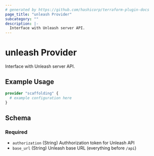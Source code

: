 ```yaml
---
# generated by https://github.com/hashicorp/terraform-plugin-docs
page_title: "unleash Provider"
subcategory: ""
description: |-
  Interface with Unleash server API.
---
```


# unleash Provider

Interface with Unleash server API.

## Example Usage

```terraform
provider "scaffolding" {
  # example configuration here
}
```

<!-- schema generated by tfplugindocs -->
## Schema

### Required

- `authorization` (String) Authhorization token for Unleash API
- `base_url` (String) Unleash base URL (everything before `/api`)
